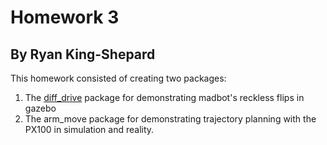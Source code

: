 # Homework 3
## By Ryan King-Shepard

This homework consisted of creating two packages: 
1. The [diff_drive](diff_drive/README.md) package for demonstrating madbot's reckless flips in gazebo
2. The arm_move package for demonstrating trajectory planning with the PX100 in simulation and reality. 